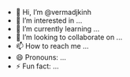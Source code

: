 - 👋 Hi, I’m @vermadjkinh
- 👀 I’m interested in ...
- 🌱 I’m currently learning ...
- 💞️ I’m looking to collaborate on ...
- 📫 How to reach me ...
- 😄 Pronouns: ...
- ⚡ Fun fact: ...

<!---
vermadjkinh/vermadjkinh is a ✨ special ✨ repository because its `README.md` (this file) appears on your GitHub profile.
You can click the Preview link to take a look at your changes.
--->
